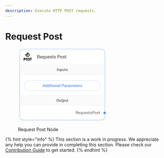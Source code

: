 ```yaml
---
description: Execute HTTP POST requests.
---
```


# Request Post

<figure><img src="../../../.gitbook/assets/up-010.png" alt="" width="280"><figcaption><p>Request Post Node</p></figcaption></figure>

{% hint style="info" %}
This section is a work in progress. We appreciate any help you can provide in completing this section. Please check our [Contribution Guide](../../../CONTRIBUTING.md) to get started.
{% endhint %}
